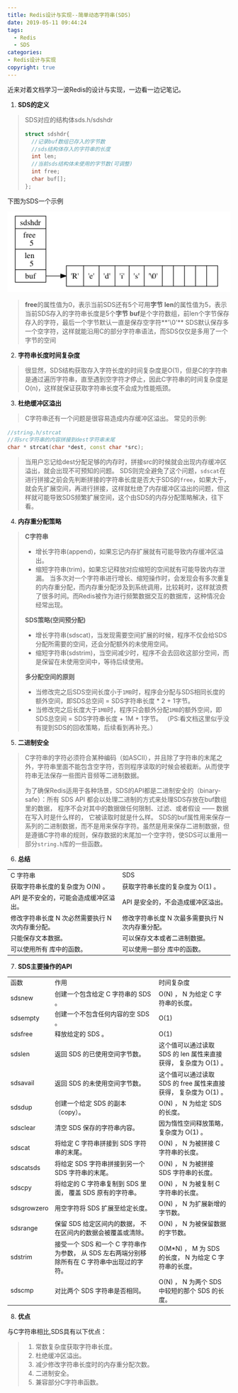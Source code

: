 ```yaml
---
title: Redis设计与实现--简单动态字符串(SDS)
date: 2019-05-11 09:44:24
tags:
  - Redis
  - SDS
categories: 
- Redis设计与实现
copyright: true
---
```


近来对着文档学习一波Redis的设计与实现，一边看一边记笔记。

1. **SDS的定义**
>SDS对应的结构体sds.h/sdshdr
>```C++
>struct sdshdr{
>	//记录buf数组已存入的字节数
>	//sds结构体存入的字符串的长度
>	int len;
>	//当前sds结构体未使用的字节数(可调整)
>	int free;
>	char buf[];
>};
>```
>
下图为SDS一个示例

![SDS示例](Redis设计与实现-简单动态字符串-SDS/sds_1.png)
>
>**free**的属性值为0，表示当前SDS还有5个可用**字节**
>**len**的属性值为5，表示当前SDS存入的字符串长度是5个**字节**
>**buf**是个字符数组，前len个字节保存存入的字符，最后一个字节默认一直是保存空字符**'\0'**
>SDS默认保存多一个空字符，这样就能沿用C的部分字符串语法，而SDS仅仅是多用了一个字节的空间

2. **字符串长度时间复杂度**

   <!--more-->
>很显然，SDS结构获取存入字符长度的时间复杂度是O(1)，但是C的字符串是通过遍历字符串，直至遇到空字符才停止，因此C字符串的时间复杂度是O(n)，这样就保证获取字符串长度不会成为性能瓶颈。

3. **杜绝缓冲区溢出**
>C字符串还有一个问题是很容易造成内存缓冲区溢出。
常见的示例:
```C++
//string.h/strcat
//将src字符串的内容拼接到dest字符串末尾
char * strcat(char *dest, const char *src);
```
>当用户忘记给dest分配足够的内存时，拼接src的时候就会出现内存缓冲区溢出，就会出现不可预知的问题。
SDS则完全避免了这个问题，`sdscat`在进行拼接之前会先判断拼接的字符串长度是否大于SDS的`free`，如果大于，就会先扩展空间，再进行拼接，这样就杜绝了内存缓冲区溢出的问题，但这样就可能导致SDS频繁扩展空间，这个由SDS的内存分配策略解决，往下看。

4. **内存重分配策略**
>**C字符串**
>- 增长字符串(append)，如果忘记内存扩展就有可能导致内存缓冲区溢出。
>- 缩短字符串(trim)，如果忘记释放对应缩短的空间就有可能导致内存泄漏。
>当多次对一个字符串进行增长、缩短操作时，会发现会有多次重复的内存重分配，而内存重分配涉及到系统调用，比较耗时，这样就浪费了很多时间。而Redis被作为进行频繁数据交互的数据库，这种情况会经常出现。
>
>**SDS策略(空间预分配)**
>- 增长字符串(sdscat)，当发现需要空间扩展的时候，程序不仅会给SDS分配所需要的空间，还会分配额外的未使用空间。
>- 缩短字符串(sdstrim)，当空间减少时，程序不会去回收这部分空间，而是保留在未使用空间中，等待后续使用。
>
>**多分配空间的原则**
>- 当修改完之后SDS空间长度小于`1MB`时，程序会分配与SDS相同长度的额外空间，即SDS总空间 = SDS字符串长度 * 2 + 1字节。
>- 当修改完之后长度大于`1MB`时，程序只会额外分配`1MB`的额外空间，即SDS总空间 = SDS字符串长度 + 1M + 1字节。
>（PS:看文档这里似乎没有提到SDS的回收策略，后续看到再补充。）

5. **二进制安全**
>C字符串的字符必须符合某种编码（如ASCII），并且除了字符串的末尾之外，字符串里面不能包含空字符，否则程序读取的时候会被截断。从而使字符串无法保存一些图片音频等二进制数据。
>
>为了确保Redis适用于各种场景，SDS的API都是二进制安全的（binary-safe）：所有 SDS API 都会以处理二进制的方式来处理SDS存放在buf数组里的数据， 程序不会对其中的数据做任何限制、过滤、或者假设 —— 数据在写入时是什么样的， 它被读取时就是什么样。
SDS的buf属性用来保存一系列的二进制数据，而不是用来保存字符。虽然是用来保存二进制数据，但是遵循C字符串的规则，保存数据的末尾加一个空字符，使SDS可以重用一部分`string.h`库的一些函数。

6. **总结**
<table><tr><td>C 字符串</td><td>SDS</td></tr><tr><td>获取字符串长度的复杂度为 O(N) 。</td><td>获取字符串长度的复杂度为 O(1) 。</td></tr><tr><td>API 是不安全的，可能会造成缓冲区溢出。</td><td>API 是安全的，不会造成缓冲区溢出。</td></tr><tr><td>修改字符串长度 N 次必然需要执行 N 次内存重分配。</td><td>修改字符串长度 N 次最多需要执行 N 次内存重分配。</td></tr><tr><td>只能保存文本数据。</td><td>可以保存文本或者二进制数据。</td></tr><tr><td>可以使用所有 <string.h> 库中的函数。</td><td>可以使用一部分 <string.h> 库中的函数。</td></tr></table>

7. **SDS主要操作的API**

<table><tr><td>函数</td><td>作用</td><td>时间复杂度</td></tr><tr><td>sdsnew</td><td>创建一个包含给定 C 字符串的 SDS 。</td><td>O(N) ， N 为给定 C 字符串的长度。</td></tr><tr><td>sdsempty</td><td>创建一个不包含任何内容的空 SDS 。</td><td>O(1)</td></tr><tr><td>sdsfree</td><td>释放给定的 SDS 。</td><td>O(1)</td></tr><tr><td>sdslen</td><td>返回 SDS 的已使用空间字节数。</td><td>这个值可以通过读取 SDS 的 len 属性来直接获得， 复杂度为 O(1) 。</td></tr><tr><td>sdsavail</td><td>返回 SDS 的未使用空间字节数。</td><td>这个值可以通过读取 SDS 的 free 属性来直接获得， 复杂度为 O(1) 。</td></tr><tr><td>sdsdup</td><td>创建一个给定 SDS 的副本（copy）。</td><td>O(N) ， N 为给定 SDS 的长度。</td></tr><tr><td>sdsclear</td><td>清空 SDS 保存的字符串内容。</td><td>因为惰性空间释放策略，复杂度为 O(1) 。</td></tr><tr><td>sdscat</td><td>将给定 C 字符串拼接到 SDS 字符串的末尾。</td><td>O(N) ， N 为被拼接 C 字符串的长度。</td></tr><tr><td>sdscatsds</td><td>将给定 SDS 字符串拼接到另一个 SDS 字符串的末尾。</td><td>O(N) ， N 为被拼接 SDS 字符串的长度。</td></tr><tr><td>sdscpy</td><td>将给定的 C 字符串复制到 SDS 里面， 覆盖 SDS 原有的字符串。</td><td>O(N) ， N 为被复制 C 字符串的长度。</td></tr><tr><td>sdsgrowzero</td><td>用空字符将 SDS 扩展至给定长度。</td><td>O(N) ， N 为扩展新增的字节数。</td></tr><tr><td>sdsrange</td><td>保留 SDS 给定区间内的数据， 不在区间内的数据会被覆盖或清除。</td><td>O(N) ， N 为被保留数据的字节数。</td></tr><tr><td>sdstrim</td><td>接受一个 SDS 和一个 C 字符串作为参数， 从 SDS 左右两端分别移除所有在 C 字符串中出现过的字符。</td><td>O(M*N) ， M 为 SDS 的长度， N 为给定 C 字符串的长度。</td></tr><tr><td>sdscmp</td><td>对比两个 SDS 字符串是否相同。</td><td>O(N) ， N 为两个 SDS 中较短的那个 SDS 的长度。</td></tr></table>

8. **优点**

与C字符串相比,SDS具有以下优点：
>1. 常数复杂度获取字符串长度。
>2. 杜绝缓冲区溢出。
>3. 减少修改字符串长度时的内存重分配次数。
>4. 二进制安全。
>5. 兼容部分C字符串函数。